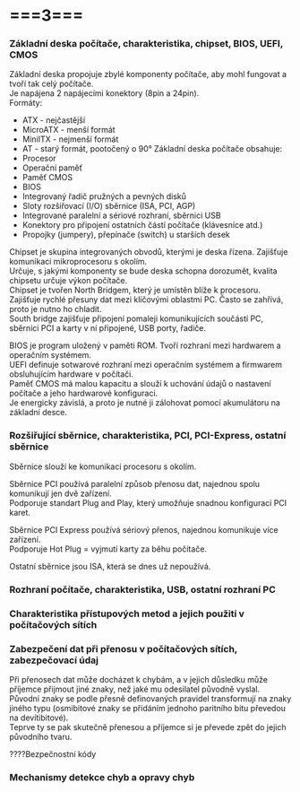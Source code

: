 # ===3===
### Základní deska počítače, charakteristika, chipset, BIOS, UEFI, CMOS
Základní deska propojuje zbylé komponenty počítače, aby mohl fungovat a tvoří tak celý počítače.\
Je napájena 2 napájecími konektory (8pin a 24pin).\
Formáty:
* ATX - nejčastější
* MicroATX - menší formát
* MiniITX - nejmenší formát
* AT - starý formát, pootočený o 90°
Základní deska počítače obsahuje:
* Procesor
* Operační paměť
* Paměť CMOS
* BIOS 
* Integrovaný řadič pružných a pevných disků
* Sloty rozšiřovací (I/O) sběrnice (ISA, PCI, AGP)
* Integrované paralelní a sériové rozhraní, sběrnici USB
* Konektory pro připojení ostatních částí počítače (klávesníce atd.)
* Propojky (jumpery), přepínače (switch) u starších desek

Chipset je skupina integrovaných obvodů, kterými je deska řízena. Zajišťuje komunikaci mikroprocesoru s okolím.\
Určuje, s jakými komponenty se bude deska schopna dorozumět, kvalita chipsetu určuje výkon počítače.\
Chipset je tvořen North Bridgem, který je umístěn blíže k procesoru.\
Zajišťuje rychlé přesuny dat mezi klíčovými oblastmi PC. Často se zahřívá, proto je nutno ho chladit.\
South bridge zajišťuje připojení pomaleji komunikujících součástí PC, sběrnici PCI a karty v ní připojené, USB porty, řadiče.

BIOS je program uložený v paměti ROM. Tvoří rozhraní mezi hardwarem a operačním systémem.\
UEFI definuje sotwarové rozhraní mezi operačním systémem a firmwarem obsluhujícím hardware v počítači.\
Paměť CMOS má malou kapacitu a slouží k uchování údajů o nastavení počítače a jeho hardwarové konfiguraci.\
Je energicky závislá, a proto je nutné ji zálohovat pomocí akumulátoru na základní desce.
### Rozšiřující sběrnice, charakteristika, PCI, PCI-Express, ostatní sběrnice
Sběrnice slouží ke komunikaci procesoru s okolím.

Sběrnice PCI používá paralelní způsob přenosu dat, najednou spolu komunikují jen dvě zařízení.\
Podporuje standart Plug and Play, který umožňuje snadnou konfiguraci PCI karet.

Sběrnice PCI Express používá sériový přenos, najednou komunikuje více zařízení.\
Podporuje Hot Plug = vyjmutí karty za běhu počítače.

Ostatní sběrnice jsou ISA, která se dnes už nepoužívá.
### Rozhraní počítače, charakteristika, USB, ostatní rozhraní PC

### Charakteristika přístupových metod a jejich použití v počítačových sítích

### Zabezpečení dat při přenosu v počítačových sítích, zabezpečovací údaj
Při přenosech dat může docházet k chybám, a v jejich důsledku může příjemce přijmout jiné znaky, než jaké mu odesilatel původně vyslal.\
Původní znaky se podle přesně definovaných pravidel transformují na znaky jiného typu (osmibitové znaky se přidáním jednoho paritního bitu převedou na devítibitové).\
Teprve ty se pak skutečně přenesou a příjemce si je převede zpět do jejich původního tvaru.

????Bezpečnostní kódy

### Mechanismy detekce chyb a opravy chyb
